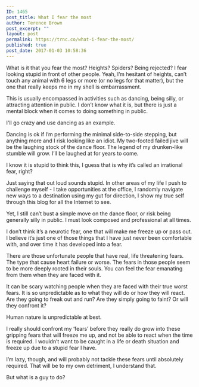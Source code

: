 ```yaml
---
ID: 1465
post_title: What I fear the most
author: Terence Brown
post_excerpt: ""
layout: post
permalink: https://trnc.co/what-i-fear-the-most/
published: true
post_date: 2017-01-03 10:58:36
---
```

What is it that you fear the most? Heights? Spiders? Being rejected? I fear looking stupid in front of other people. Yeah, I’m hesitant of heights, can’t touch any animal with 6 legs or more (or no legs for that matter), but the one that really keeps me in my shell is embarrassment.

This is usually encompassed in activities such as dancing, being silly, or attracting attention in public. I don’t know what it is, but there is just a mental block when it comes to doing something in public.

I'll go crazy and use dancing as an example.

Dancing is ok if I’m performing the minimal side-to-side stepping, but anything more and I risk looking like an idiot. My two-footed failed jive will be the laughing stock of the dance floor. The legend of my drunken-like stumble will grow. I’ll be laughed at for years to come.

I know it is stupid to think this, I guess that is why it’s called an irrational fear, right?

Just saying that out loud sounds stupid. In other areas of my life I push to challenge myself - I take opportunities at the office, I randomly navigate new ways to a destination using my gut for direction, I show my true self through this blog for all the Internet to see.

Yet, I still can’t bust a simple move on the dance floor, or risk being generally silly in public. I must look composed and professional at all times.

I don’t think it’s a neurotic fear, one that will make me freeze up or pass out. I believe it’s just one of those things that I have just never been comfortable with, and over time it has developed into a fear.

There are those unfortunate people that have real, life threatening fears. The type that cause heart failure or worse. The fears in those people seem to be more deeply rooted in their souls. You can feel the fear emanating from them when they are faced with it.

It can be scary watching people when they are faced with their true worst fears. It is so unpredictable as to what they will do or how they will react. Are they going to freak out and run? Are they simply going to faint? Or will they confront it?

Human nature is unpredictable at best.

I really should confront my ‘fears’ before they really do grow into these gripping fears that will freeze me up, and not be able to react when the time is required. I wouldn’t want to be caught in a life or death situation and freeze up due to a stupid fear I have.

I’m lazy, though, and will probably not tackle these fears until absolutely required. That will be to my own detriment, I understand that.

But what is a guy to do?